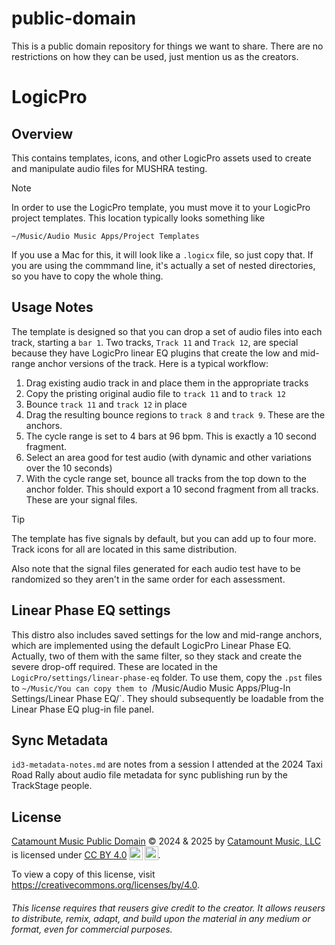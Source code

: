 # public-domain

This is a public domain repository for things we want to share. There are no restrictions on how they can be used, just mention us as the creators.

# LogicPro
## Overview

This contains templates, icons, and other LogicPro assets used to create and manipulate audio files for MUSHRA testing.

> [!NOTE]
> In order to use the LogicPro template, you must move it to your LogicPro project templates.
> This location typically looks something like
>
>`~/Music/Audio Music Apps/Project Templates`
>
>If you use a Mac for this, it will look like a `.logicx` file, so just copy that.
>If you are using the commmand line, it's actually a set of nested directories, so you have to copy the whole thing.

## Usage Notes 

The template is designed so that you can drop a set of audio files into each track, starting a `bar 1`.
Two tracks, `Track 11` and `Track 12`, are special because they have LogicPro linear EQ plugins that create the low and mid-range anchor versions of the track.
Here is a typical workflow:

1. Drag existing audio track in and place them in the appropriate tracks
2. Copy the pristing original audio file to `track 11` and to `track 12`
3. Bounce `track 11` and `track 12` in place
4. Drag the resulting bounce regions to `track 8` and `track 9`. These are the anchors.
5. The cycle range is set to 4 bars at 96 bpm. This is exactly a 10 second fragment.
6. Select an area good for test audio (with dynamic and other variations over the 10 seconds)
7. With the cycle range set, bounce all tracks from the top down to the anchor folder. This should export a 10 second fragment from all tracks. These are your signal files. 

> [!TIP]
> The template has five signals by default, but you can add up to four more. Track icons for all are located in this same distribution.
>
> Also note that the signal files generated for each audio test have to be randomized so they aren't in the same order for each assessment.
>

## Linear Phase EQ settings

This distro also includes saved settings for the low and mid-range anchors, which are implemented using the default LogicPro Linear Phase EQ.
Actually, two of them with the same filter, so they stack and create the severe drop-off required. These are located in the `LogicPro/settings/linear-phase-eq` folder. 
To use them, copy the `.pst` files to `~/Music/You can copy them to `/Music/Audio Music Apps/Plug-In Settings/Linear Phase EQ/`.
They should subsequently be loadable from the Linear Phase EQ plug-in file panel.

## Sync Metadata

`id3-metadata-notes.md` are notes from a session I attended at the 2024 Taxi Road Rally about audio file metadata for sync publishing run by the TrackStage people.

## License

<p xmlns:cc="http://creativecommons.org/ns#" xmlns:dct="http://purl.org/dc/terms/"><a property="dct:title" rel="cc:attributionURL" href="https://github.com/catamount-music/public-domain">Catamount Music Public Domain</a> © 2024 & 2025 by <a rel="cc:attributionURL dct:creator" property="cc:attributionName" href="https://github.com/catamount-music">Catamount Music, LLC</a> is licensed under <a href="https://creativecommons.org/licenses/by/4.0/?ref=chooser-v1" target="_blank" rel="license noopener noreferrer" style="display:inline-block;">CC BY 4.0<img style="height:22px!important;margin-left:3px;vertical-align:text-bottom;" src="https://mirrors.creativecommons.org/presskit/icons/cc.svg?ref=chooser-v1" alt=""><img style="height:22px!important;margin-left:3px;vertical-align:text-bottom;" src="https://mirrors.creativecommons.org/presskit/icons/by.svg?ref=chooser-v1" alt=""></a>.</p>

To view a copy of this license, visit https://creativecommons.org/licenses/by/4.0.

###### This license requires that reusers give credit to the creator. It allows reusers to distribute, remix, adapt, and build upon the material in any medium or format, even for commercial purposes.
